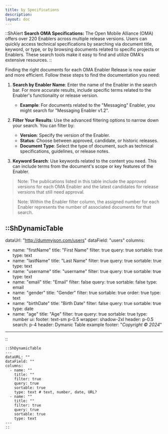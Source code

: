 ```yaml
---
title: by Specifications
description: 
layout: doc
---
```

::ShAlert
**Search OMA Specifications:** The Open Mobile Alliance (OMA) offers over 220 Enablers across multiple release versions. Users can quickly access technical specifications by searching via document title, keyword, or type, or by browsing documents related to specific projects or Enablers. These search tools make it easy to find and utilize OMA's extensive resources.
::

Finding the right documents for each OMA Enabler Release is now easier and more efficient. Follow these steps to find the documentation you need:

1. **Search by Enabler Name**: Enter the name of the Enabler in the search bar. For more accurate results, include specific terms related to the Enabler's functionality or release version.

    * **Example**: For documents related to the "Messaging" Enabler, you might search for "Messaging Enabler v1.2".

2. **Filter Your Results**: Use the advanced filtering options to narrow down your search. You can filter by:

    * **Version**: Specify the version of the Enabler.
    * **Status**: Choose between approved, candidate, or historic releases.
    * **Document Type**: Select the type of document, such as technical specifications, guidelines, or release notes.

3. **Keyword Search**: Use keywords related to the content you need. This can include terms from the document's scope or key features of the Enabler.

> Note: The publications listed in this table include the approved versions for each OMA Enabler and the latest candidates for release versions that still need approval.

> Note: Within the Enabler filter column, the assigned number for each Enabler represents the number of associated documents for that search.


::ShDynamicTable
---
dataUrl: "http://dummyjson.com/users"
dataField: "users"
columns:
  - name: "firstName"
    title: "First Name"
    filter: true
    query: true
    sortable: true
    type: text
  - name: "lastName"
    title: "Last Name"
    filter: true
    query: true
    sortable: true
    type: text
  - name: "username"
    title: "username"
    filter: true
    query: true
    sortable: true
    type: text
  - name: "email"
    title: "Email"
    filter: false
    query: true
    sortable: false
    type: email
  - name: "gender"
    title: "Gender"
    filter: true
    sortable: true
    order: true
    type: text
  - name: "birthDate"
    title: "Birth Date"
    filter: false
    query: true
    sortable: true
    type: date
  - name: "age"
    title: "Age"
    filter: true
    query: true
    sortable: true
    type: number
ui:
  footer: text-sm p-0.5
  wrapper: shadow-2xl
  header: p-0.5
  search: p-4
header: Dymanic Table example
footer: "*Copyright &copy; 2024*"
---
::


```
::ShDynamicTable
---
dataURL: ""
dataField: ""
columns:
  - name: ""
    title: ""
    filter: true
    query: true
    sortable: true
    type: text # text, number, date, URL?
  - name: ""
    title: ""
    filter: true
    query: true
    sortable: true
    type: text
---
::
```